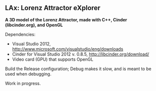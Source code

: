 ## LAx: Lorenz Attractor eXplorer

**A 3D model of the Lorenz Attractor, made with C++, Cinder (libcinder.org), and OpenGL**

Dependencies:

- Visual Studio 2012, http://www.microsoft.com/visualstudio/eng/downloads
- Cinder for Visual Studio 2012 v. 0.8.5, http://libcinder.org/download/
- Video card (GPU) that supports OpenGL

Build the Release configuration; Debug makes it slow, and is meant to be used when debugging. 

Work in progress.
